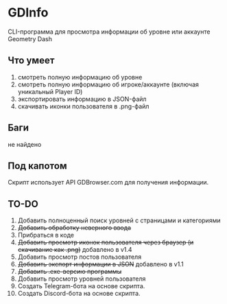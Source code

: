 # GDInfo
CLI-программа для просмотра информации об уровне или аккаунте Geometry Dash

## Что умеет
1. смотреть полную информацию об уровне
2. смотреть полную информацию об игроке/аккаунте (включая уникальный Player ID)
3. экспортировать информацию в JSON-файл
4. скачивать иконки пользователя в .png-файл
## Баги
не найдено

## Под капотом
Скрипт использует API GDBrowser.com для получения информации.

## TO-DO
1. Добавить полноценный поиск уровней с страницами и категориями
2. ~~Добавить обработку неверного ввода~~
3. Прибраться в коде
4. ~~Добавить просмотр иконок пользователя через браузер (и скачивание как .png)~~ добавлено в v1.4
5. Добавить просмотр постов пользователя
6. ~~Добавить экспорт информации в JSON~~ добавлено в v1.1
7. ~~Добавить .exe-версию программы~~
8. Добавить просмотр уровней пользователя
9. Создать Telegram-бота на основе скрипта.
10. Создать Discord-бота на основе скрипта.
